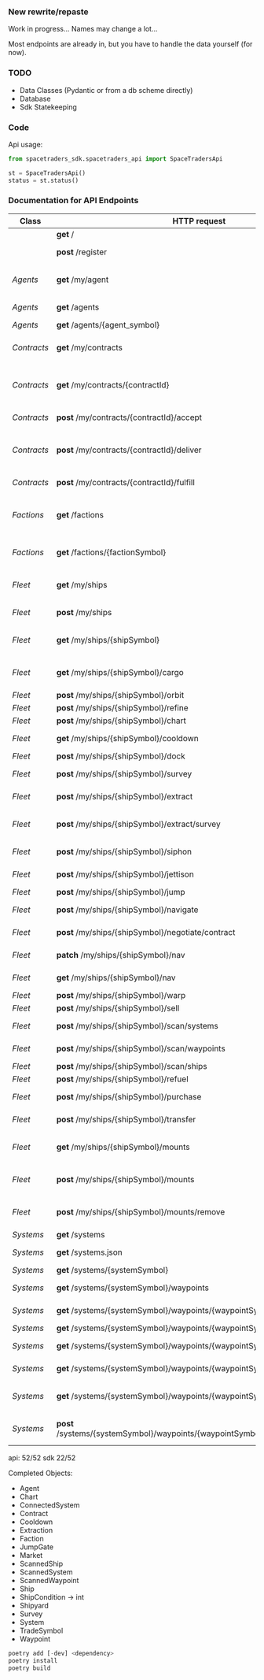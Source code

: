 ### New rewrite/repaste

Work in progress... Names may change a lot...

Most endpoints are already in, but you have to handle the data yourself (for now).


### TODO
- Data Classes (Pydantic or from a db scheme directly)
- Database
- Sdk Statekeeping

### Code

Api usage:

~~~py
from spacetraders_sdk.spacetraders_api import SpaceTradersApi

st = SpaceTradersApi()
status = st.status()
~~~


### Documentation for API Endpoints

| Class       | HTTP request                                                                    | Description                               | api | sdk |
| ----------- | ------------------------------------------------------------------------------- | ----------------------------------------- | --- | --- |
|             | **get**  /                                                                      | Status                                    | [x] | [ ] |
|             | **post** /register                                                              | Register New Agent                        | [x] | [x] |
| *Agents*    | **get**  /my/agent                                                              | Fetch your agent's details.               | [x] | [x] |
| *Agents*    | **get**  /agents                                                                | List all Agents.                          | [x] | [x] |
| *Agents*    | **get**  /agents/{agent_symbol}                                                 | Get Agent.                                | [x] | [x] |
| *Contracts* | **get**  /my/contracts                                                          | List all of your contracts.               | [x] | [x] |
| *Contracts* | **get**  /my/contracts/{contractId}                                             | Get the details of a contract by ID.      | [x] | [ ] |
| *Contracts* | **post** /my/contracts/{contractId}/accept                                      | Accept a contract.                        | [x] | [x] |
| *Contracts* | **post** /my/contracts/{contractId}/deliver                                     | Deliver cargo on a given contract.        | [x] | [ ] |
| *Contracts* | **post** /my/contracts/{contractId}/fulfill                                     | Fulfill a contract                        | [x] | [ ] |
| *Factions*  | **get**  /factions                                                              | List all discovered factions in the game. | [x] | [ ] |
| *Factions*  | **get**  /factions/{factionSymbol}                                              | View the details of a faction.            | [x] | [ ] |
| *Fleet*     | **get**  /my/ships                                                              | Retrieve all of your ships.               | [x] | [x] |
| *Fleet*     | **post** /my/ships                                                              | Purchase a ship                           | [x] | [ ] |
| *Fleet*     | **get**  /my/ships/{shipSymbol}                                                 | Retrieve the details of your ship.        | [x] | [x] |
| *Fleet*     | **get**  /my/ships/{shipSymbol}/cargo                                           | Retrieve the cargo of your ship.          | [x] | [ ] |
| *Fleet*     | **post** /my/ships/{shipSymbol}/orbit                                           | Orbit Ship                                | [x] | [x] |
| *Fleet*     | **post** /my/ships/{shipSymbol}/refine                                          | Ship Refine                               | [x] | [ ] |
| *Fleet*     | **post** /my/ships/{shipSymbol}/chart                                           | Create Chart                              | [x] | [ ] |
| *Fleet*     | **get**  /my/ships/{shipSymbol}/cooldown                                        | Get Ship Cooldown                         | [x] | [ ] |
| *Fleet*     | **post** /my/ships/{shipSymbol}/dock                                            | Dock Ship                                 | [x] | [x] |
| *Fleet*     | **post** /my/ships/{shipSymbol}/survey                                          | Create Survey                             | [x] | [ ] |
| *Fleet*     | **post** /my/ships/{shipSymbol}/extract                                         | Extract Resources                         | [x] | [x] |
| *Fleet*     | **post** /my/ships/{shipSymbol}/extract/survey                                  | Extract Resources with Survey             | [x] | [x] |
| *Fleet*     | **post** /my/ships/{shipSymbol}/siphon                                          | Siphon Resources                          | [x] | [x] |
| *Fleet*     | **post** /my/ships/{shipSymbol}/jettison                                        | Jettison Cargo                            | [x] | [ ] |
| *Fleet*     | **post** /my/ships/{shipSymbol}/jump                                            | Jump Ship                                 | [x] | [ ] |
| *Fleet*     | **post** /my/ships/{shipSymbol}/navigate                                        | Navigate Ship                             | [x] | [x] |
| *Fleet*     | **post** /my/ships/{shipSymbol}/negotiate/contract                              | Negotiate Contract                        | [x] | [ ] |
| *Fleet*     | **patch** /my/ships/{shipSymbol}/nav                                            | Patch Ship Nav                            | [x] | [ ] |
| *Fleet*     | **get**  /my/ships/{shipSymbol}/nav                                             | Get Ship Nav                              | [x] | [ ] |
| *Fleet*     | **post** /my/ships/{shipSymbol}/warp                                            | Warp Ship                                 | [x] | [ ] |
| *Fleet*     | **post** /my/ships/{shipSymbol}/sell                                            | Sell Cargo                                | [x] | [x] |
| *Fleet*     | **post** /my/ships/{shipSymbol}/scan/systems                                    | Scan Systems                              | [x] | [ ] |
| *Fleet*     | **post** /my/ships/{shipSymbol}/scan/waypoints                                  | Scan Waypoints                            | [x] | [ ] |
| *Fleet*     | **post** /my/ships/{shipSymbol}/scan/ships                                      | Scan Ships                                | [x] | [ ] |
| *Fleet*     | **post** /my/ships/{shipSymbol}/refuel                                          | Refuel Ship                               | [x] | [x] |
| *Fleet*     | **post** /my/ships/{shipSymbol}/purchase                                        | Purchase Cargo                            | [x] | [x] |
| *Fleet*     | **post** /my/ships/{shipSymbol}/transfer                                        | Transfer Cargo                            | [x] | [ ] |
| *Fleet*     | **get**  /my/ships/{shipSymbol}/mounts                                          | Get the mounts on a ship.                 | [x] | [ ] |
| *Fleet*     | **post** /my/ships/{shipSymbol}/mounts                                          | Install a mount on a ship.                | [x] | [ ] |
| *Fleet*     | **post** /my/ships/{shipSymbol}/mounts/remove                                   | Remove a mount from a ship.               | [x] | [ ] |
| *Systems*   | **get**  /systems                                                               | List Systems                              | [x] | [ ] |
| *Systems*   | **get**  /systems.json                                                          | Get all systems.                          | [x] | [ ] |
| *Systems*   | **get**  /systems/{systemSymbol}                                                | Get System                                | [x] | [ ] |
| *Systems*   | **get**  /systems/{systemSymbol}/waypoints                                      | List Waypoints                            | [x] | [x] |
| *Systems*   | **get**  /systems/{systemSymbol}/waypoints/{waypointSymbol}                     | Get Waypoint                              | [x] | [ ] |
| *Systems*   | **get**  /systems/{systemSymbol}/waypoints/{waypointSymbol}/market              | Get Market                                | [x] | [x] |
| *Systems*   | **get**  /systems/{systemSymbol}/waypoints/{waypointSymbol}/shipyard            | Get Shipyard                              | [x] | [x] |
| *Systems*   | **get**  /systems/{systemSymbol}/waypoints/{waypointSymbol}/jump-gate           | Get Jump Gate                             | [x] | [x] |
| *Systems*   | **get**  /systems/{systemSymbol}/waypoints/{waypointSymbol}/construction        | Get Construction Site                     | [x] | [x] |
| *Systems*   | **post** /systems/{systemSymbol}/waypoints/{waypointSymbol}/construction/supply | Supply Construction Site                  | [x] | [ ] |


api: 52/52
sdk 22/52

Completed Objects:
- Agent
- Chart
- ConnectedSystem
- Contract
- Cooldown
- Extraction
- Faction
- JumpGate
- Market
- ScannedShip
- ScannedSystem
- ScannedWaypoint
- Ship
- ShipCondition -> int
- Shipyard
- Survey
- System
- TradeSymbol
- Waypoint


~~~py
poetry add [-dev] <dependency>
poetry install
poetry build
~~~
